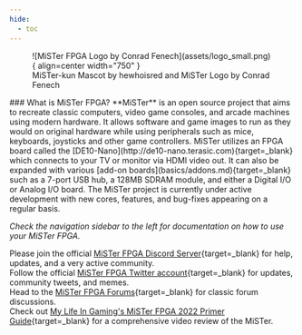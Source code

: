 ```yaml
---
hide:
  - toc
---
```

<figure markdown>
  ![MiSTer FPGA Logo by Conrad Fenech](assets/logo_small.png){ align=center width="750" }
  <figcaption>MiSTer-kun Mascot by hewhoisred and MiSTer Logo by Conrad Fenech</figcaption>
</figure>
### What is MiSTer FPGA?
**MiSTer** is an open source project that aims to recreate classic computers, video game consoles, and arcade machines using modern hardware. It allows software and game images to run as they would on original hardware while using peripherals such as mice, keyboards, joysticks and other game controllers. MiSTer utilizes an FPGA board called the [DE10-Nano](http://de10-nano.terasic.com){target=_blank} which connects to your TV or monitor via HDMI video out. It can also be expanded with various [add-on boards](basics/addons.md){target=_blank} such as a 7-port USB hub, a 128MB SDRAM module, and either a Digital I/O or Analog I/O board. The MiSTer project is currently under active development with new cores, features, and bug-fixes appearing on a regular basis.

*Check the navigation sidebar to the left for documentation on how to use your MiSTer FPGA.*

Please join the official [MiSTer FPGA Discord Server](https://discord.gg/MiSTerFPGA){target=_blank} for help, updates, and a very active community.  
Follow the official [MiSTer FPGA Twitter account](https://twitter.com/MiSTerFPGABot/){target=_blank} for updates, community tweets, and memes.  
Head to the [MiSTer FPGA Forums](https://misterfpga.org){target=_blank} for classic forum discussions.  
Check out [My Life In Gaming's MiSTer FPGA 2022 Primer Guide](https://www.youtube.com/watch?v=rhT6YYRH1EI){target=_blank} for a comprehensive video review of the MiSTer.
